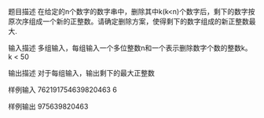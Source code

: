 题目描述
在给定的n个数字的数字串中，删除其中k(k<n)个数字后，剩下的数字按原次序组成一个新的正整数。请确定删除方案，使得剩下的数字组成的新正整数最大.

输入描述
多组输入，每组输入一个多位整数n和一个表示删除数字个数的整数k。 k < 50

输出描述
对于每组输入，输出剩下的最大正整数

样例输入
762191754639820463 6

样例输出
975639820463